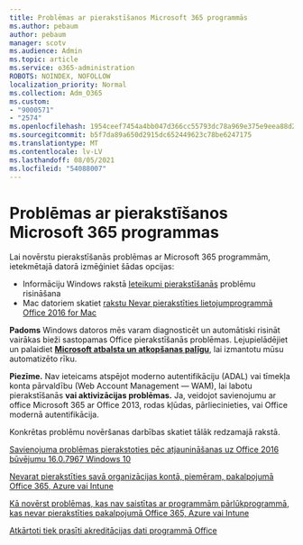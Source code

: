 ```yaml
---
title: Problēmas ar pierakstīšanos Microsoft 365 programmās
ms.author: pebaum
author: pebaum
manager: scotv
ms.audience: Admin
ms.topic: article
ms.service: o365-administration
ROBOTS: NOINDEX, NOFOLLOW
localization_priority: Normal
ms.collection: Adm_O365
ms.custom:
- "9000571"
- "2574"
ms.openlocfilehash: 1954ceef7454a4bb047d366cc55793dc78a969e375e9eea88d2d0dbe7f4997ef
ms.sourcegitcommit: b5f7da89a650d2915dc652449623c78be6247175
ms.translationtype: MT
ms.contentlocale: lv-LV
ms.lasthandoff: 08/05/2021
ms.locfileid: "54088007"
---
```

# <a name="issues-signing-into-microsoft-365-apps"></a>Problēmas ar pierakstīšanos Microsoft 365 programmas

Lai novērstu pierakstīšanās problēmas ar Microsoft 365 programmām, ietekmētajā datorā izmēģiniet šādas opcijas:  

- Informāciju Windows rakstā [Ieteikumi pierakstīšanās](https://docs.microsoft.com/office365/troubleshoot/administration/disabling-adal-wam-not-recommended#recommendations-on-resolving-common-sign-in-issues) problēmu risināšana
- Mac datoriem skatiet [rakstu Nevar pierakstīties lietojumprogrammā Office 2016 for Mac](https://docs.microsoft.com/office365/troubleshoot/authentication/sign-in-to-office-2016-for-mac-fail)

**Padoms** Windows datoros mēs varam diagnosticēt un automātiski risināt vairākas bieži sastopamas Office pierakstīšanās problēmas. Lejupielādējiet un palaidiet  **[Microsoft atbalsta un atkopšanas palīgu](https://aka.ms/SaRA-OfficeSignInScenario)**, lai izmantotu mūsu automatizēto rīku.

**Piezīme.** Nav ieteicams atspējot moderno autentifikāciju (ADAL) vai tīmekļa konta pārvaldību (Web Account Management — WAM), lai labotu pierakstīšanās **vai aktivizācijas problēmas.** Ja, veidojot savienojumu ar office Microsoft 365 ar Office 2013, rodas [](https://docs.microsoft.com/microsoft-365/admin/security-and-compliance/enable-modern-authentication) kļūdas, pārliecinieties, vai Office modernā autentifikācija.

Konkrētas problēmu novēršanas darbības skatiet tālāk redzamajā rakstā.

[Savienojuma problēmas pierakstoties pēc atjaunināšanas uz Office 2016 būvējumu 16.0.7967 Windows 10](https://docs.microsoft.com/office365/troubleshoot/administration/connection-issue-when-sign-in-office-2016)  

[Nevarat pierakstīties savā organizācijas kontā, piemēram, pakalpojumā Office 365, Azure vai Intune](https://docs.microsoft.com/office365/troubleshoot/authentication/sign-in-to-office-365-azure-intune)

[Kā novērst problēmas, kas nav saistītas ar programmām pārlūkprogrammā, kas nevar pierakstīties pakalpojumā Office 365, Azure vai Intune](https://support.office.com/article/how-to-troubleshoot-non-browser-apps-that-can-t-sign-in-to-office-365-azure-or-intune-3ba1b268-66f6-462c-b0e5-070f5c2603c1?ui=en-US&rs=en-US&ad=US)

[Atkārtoti tiek prasīti akreditācijas dati programmā Office](https://docs.microsoft.com/office365/troubleshoot/authentication/access-denied-when-connect-to-office-365)